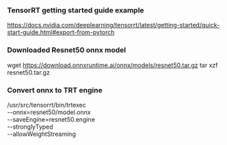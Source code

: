 ### TensorRT getting started guide example
https://docs.nvidia.com/deeplearning/tensorrt/latest/getting-started/quick-start-guide.html#export-from-pytorch


### Downloaded Resnet50 onnx model
wget https://download.onnxruntime.ai/onnx/models/resnet50.tar.gz
tar xzf resnet50.tar.gz

### Convert onnx to TRT engine
/usr/src/tensorrt/bin/trtexec \
  --onnx=resnet50/model.onnx \
  --saveEngine=resnet50.engine \
  --stronglyTyped \
  --allowWeightStreaming